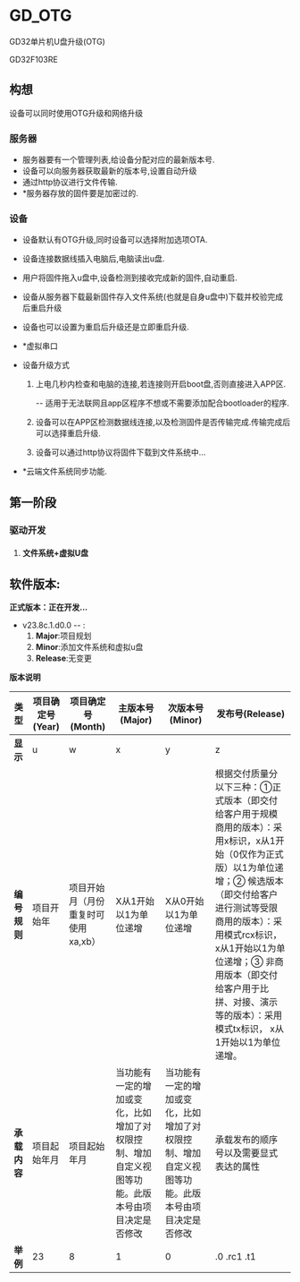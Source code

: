 # GD_OTG
GD32单片机U盘升级(OTG)

GD32F103RE

## 构想

设备可以同时使用OTG升级和网络升级

### 服务器

- 服务器要有一个管理列表,给设备分配对应的最新版本号.
- 设备可以向服务器获取最新的版本号,设置自动升级
- 通过http协议进行文件传输.
- *服务器存放的固件要是加密过的.

### 设备

- 设备默认有OTG升级,同时设备可以选择附加选项OTA.

- 设备连接数据线插入电脑后,电脑读出u盘.

- 用户将固件拖入u盘中,设备检测到接收完成新的固件,自动重启.

- 设备从服务器下载最新固件存入文件系统(也就是自身u盘中)下载并校验完成后重启升级

- 设备也可以设置为重启后升级还是立即重启升级.

- *虚拟串口

- 设备升级方式

  1. 上电几秒内检查和电脑的连接,若连接则开启boot盘,否则直接进入APP区.

     -- 适用于无法联网且app区程序不想或不需要添加配合bootloader的程序.

  2. 设备可以在APP区检测数据线连接,以及检测固件是否传输完成.传输完成后可以选择重启升级.

  3. 设备可以通过http协议将固件下载到文件系统中...

- *云端文件系统同步功能.

## 第一阶段

### 驱动开发

1. #### 文件系统+虚拟U盘

## 软件版本:

**正式版本：正在开发...**

-  v23.8c.1.d0.0 -- :
   1. **Major**:项目规划
   2. **Minor**:添加文件系统和虚拟u盘
   3. **Release**:无变更

**版本说明**

| **类型**     | 项目确定号(Year) | 项目确定号(Month)                   | 主版本号(Major)                                              | 次版本号(Minor)                                              | 发布号(Release)                                              |
| ------------ | ---------------- | ----------------------------------- | ------------------------------------------------------------ | ------------------------------------------------------------ | ------------------------------------------------------------ |
| **显示**     | u                | w                                   | x                                                            | y                                                            | z                                                            |
| **编号规则** | 项目开始年       | 项目开始月（月份重复时可使用xa,xb） | X从1开始以1为单位递增                                        | X从0开始以1为单位递增                                        | 根据交付质量分以下三种：①正式版本（即交付给客户用于规模商用的版本）：采用x标识，x从1开始（0仅作为正式版）以1为单位递增；②  候选版本（即交付给客户进行测试等受限商用的版本）：采用模式rcx标识， x从1开始以1为单位递增；③  非商用版本（即交付给客户用于比拼、对接、演示等的版本）：采用模式tx标识， x从1开始以1为单位递增。 |
| **承载内容** | 项目起始年月     | 项目起始年月                        | 当功能有一定的增加或变化，比如增加了对权限控制、增加自定义视图等功能。此版本号由项目决定是否修改 | 当功能有一定的增加或变化，比如增加了对权限控制、增加自定义视图等功能。此版本号由项目决定是否修改 | 承载发布的顺序号以及需要显式表达的属性                       |
| **举例**     | 23               | 8                                   | 1                                                            | 0                                                            | .0 .rc1 .t1                                                  |
